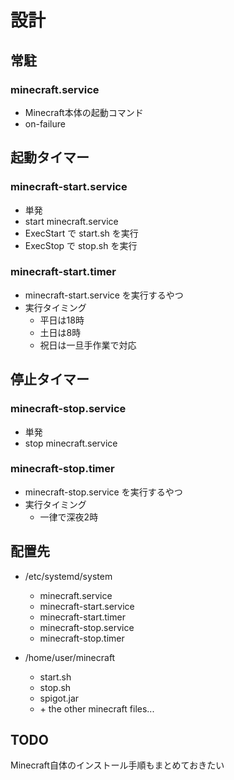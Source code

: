 # 設計

## 常駐

### minecraft.service

- Minecraft本体の起動コマンド
- on-failure

## 起動タイマー

### minecraft-start.service

- 単発
- start minecraft.service
- ExecStart で start.sh を実行
- ExecStop で stop.sh を実行

### minecraft-start.timer

- minecraft-start.service を実行するやつ
- 実行タイミング
  - 平日は18時
  - 土日は8時
  - 祝日は一旦手作業で対応

## 停止タイマー

### minecraft-stop.service

- 単発
- stop minecraft.service

### minecraft-stop.timer

- minecraft-stop.service を実行するやつ
- 実行タイミング
  - 一律で深夜2時

## 配置先

- /etc/systemd/system
  - minecraft.service
  - minecraft-start.service
  - minecraft-start.timer
  - minecraft-stop.service
  - minecraft-stop.timer

- /home/user/minecraft
  - start.sh
  - stop.sh
  - spigot.jar
  - \+ the other minecraft files...

## TODO

Minecraft自体のインストール手順もまとめておきたい

